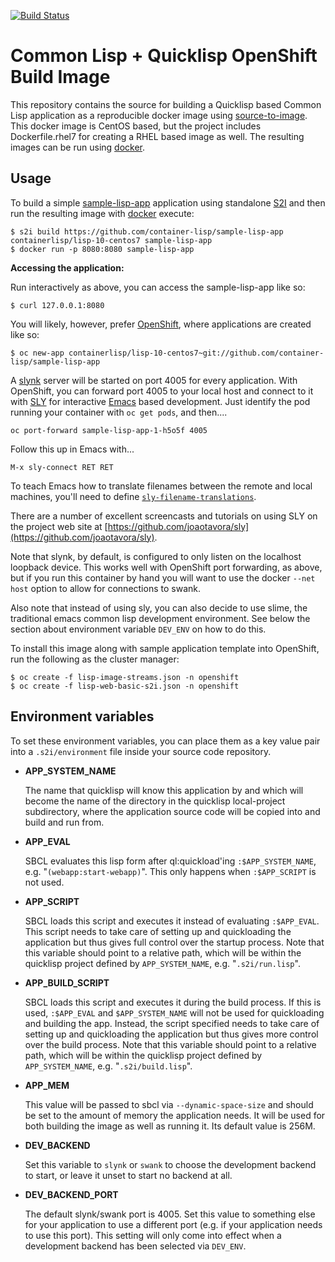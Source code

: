 [![Build Status](https://travis-ci.org/container-lisp/s2i-lisp.svg?branch=master)](https://travis-ci.org/container-lisp/s2i-lisp)

Common Lisp + Quicklisp OpenShift Build Image
=============================================

This repository contains the source for building a Quicklisp based
Common Lisp application as a reproducible docker image using
[source-to-image](https://github.com/openshift/source-to-image). This
docker image is CentOS based, but the project includes
Dockerfile.rhel7 for creating a RHEL based image as well. The
resulting images can be run using [docker](http://docker.io).

Usage
-----
To build a simple
[sample-lisp-app](https://github.com/container-lisp/sample-lisp-app)
application using standalone
[S2I](https://github.com/openshift/source-to-image) and then run the
resulting image with [docker](http://docker.io) execute:
```
$ s2i build https://github.com/container-lisp/sample-lisp-app containerlisp/lisp-10-centos7 sample-lisp-app
$ docker run -p 8080:8080 sample-lisp-app
```

**Accessing the application:**

Run interactively as above, you can access the sample-lisp-app like so:
```
$ curl 127.0.0.1:8080
```

You will likely, however, prefer [OpenShift](https://www.openshift.com), where applications are created like so:
```
$ oc new-app containerlisp/lisp-10-centos7~git://github.com/container-lisp/sample-lisp-app
```

A [slynk](https://github.com/joaotavora/sly) server will be started on
port 4005 for every application.  With OpenShift, you can forward port
4005 to your local host and connect to it with
[SLY](https://github.com/joaotavora/sly) for interactive
[Emacs](https://www.gnu.org/software/emacs/) based development.  Just
identify the pod running your container with `oc get pods`, and
then....

```oc port-forward sample-lisp-app-1-h5o5f 4005```

Follow this up in Emacs with...

```M-x sly-connect RET RET```

To teach Emacs how to translate filenames between the remote and local
machines, you'll need to define
[```sly-filename-translations```](http://joaotavora.github.io/sly/#Setting-up-pathname-translations).

There are a number of excellent screencasts and tutorials on using SLY
on the project web site at
[https://github.com/joaotavora/sly](https://github.com/joaotavora/sly).

Note that slynk, by default, is configured to only listen on the
localhost loopback device.  This works well with OpenShift port
forwarding, as above, but if you run this container by hand you will
want to use the docker `--net host` option to allow for connections to
swank.

Also note that instead of using sly, you can also decide to use
slime, the traditional emacs common lisp development environment.
See below the section about environment variable `DEV_ENV` on how
to do this.

To install this image along with sample application template into OpenShift, run the following as the cluster manager:
```
$ oc create -f lisp-image-streams.json -n openshift
$ oc create -f lisp-web-basic-s2i.json -n openshift
```

Environment variables
---------------------

To set these environment variables, you can place them as a key value
pair into a `.s2i/environment` file inside your source code
repository.

* **APP_SYSTEM_NAME**

    The name that quicklisp will know this application by and which
    will become the name of the directory in the quicklisp
    local-project subdirectory, where the application source code will
    be copied into and build and run from.

* **APP_EVAL**

    SBCL evaluates this lisp form after ql:quickload'ing
    `:$APP_SYSTEM_NAME`, e.g. "`(webapp:start-webapp)`". This only happens
    when `:$APP_SCRIPT` is not used.

* **APP_SCRIPT**

    SBCL loads this script and executes it instead of evaluating
    `:$APP_EVAL`. This script needs to take care of setting up and
    quickloading the application but thus gives full control over the
    startup process. Note that this variable should point to a
    relative path, which will be within the quicklisp project defined
    by `APP_SYSTEM_NAME`, e.g. "`.s2i/run.lisp`".

* **APP_BUILD_SCRIPT**

    SBCL loads this script and executes it during the build process.
    If this is used, `:$APP_EVAL` and `$APP_SYSTEM_NAME` will not be used
    for quickloading and building the app. Instead, the script
    specified needs to take care of setting up and quickloading the
    application but thus gives more control over the build
    process. Note that this variable should point to a relative path,
    which will be within the quicklisp project defined by
    `APP_SYSTEM_NAME`, e.g. "`.s2i/build.lisp`".

* **APP_MEM**

    This value will be passed to sbcl via `--dynamic-space-size` and
    should be set to the amount of memory the application needs. It
    will be used for both building the image as well as running it.
    Its default value is 256M.

* **DEV_BACKEND**

    Set this variable to `slynk` or `swank` to choose the development
    backend to start, or leave it unset to start no backend at all.

* **DEV_BACKEND_PORT**

    The default slynk/swank port is 4005. Set this value to something
    else for your application to use a different port (e.g. if your
    application needs to use this port). This setting will only come
    into effect when a development backend has been selected via
    `DEV_ENV`.
